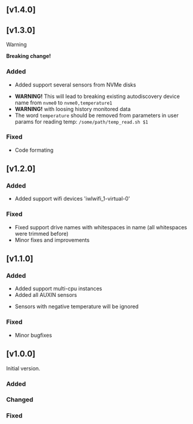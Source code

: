 
## [v1.4.0]



## [v1.3.0]

> [!WARNING]  
> **Breaking change!**

### Added
+ Added support several sensors from NVMe disks
* **WARNING!** This will lead to breaking existing autodiscovery device name from `nvme0` to `nvme0,temperature1`
* **WARNING!** with loosing history monitored data
* The word `temperature` should be removed from parameters in user params for reading temp: `/some/path/temp_read.sh $1`

### Fixed
* Code formating


## [v1.2.0]

### Added
+ Added support wifi devices 'iwlwifi_1-virtual-0'
### Fixed
* Fixed support drive names with whitespaces in name (all whitespaces were trimmed before)
* Minor fixes and improvements


## [v1.1.0]

### Added
+ Added support multi-cpu instances
+ Added all AUXIN sensors
* Sensors with negative temperature will be ignored

### Fixed
*  Minor bugfixes


## [v1.0.0]
  
Initial version.

### Added
 
### Changed

### Fixed
